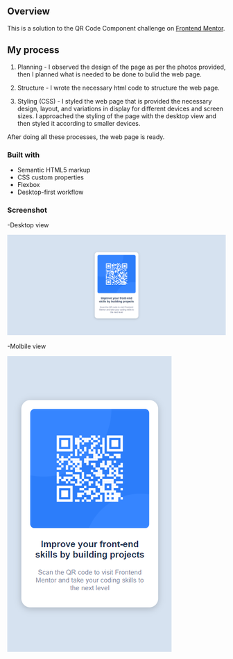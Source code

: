 ## Overview

This is a solution to the QR Code Component challenge on [Frontend Mentor](https://www.frontendmentor.io/challenges/qr-code-component-iux_sIO_H). 

## My process

1. Planning -
I observed the design of the page as per the photos provided, then I planned what is needed to be done to bulid the web page.

2. Structure -
I wrote the necessary html code to structure the web page.

3. Styling (CSS) - 
I styled the web page that is provided the necessary design, layout, and variations in display for different devices and screen sizes. I approached the styling of the page with the desktop view and then styled it according to smaller devices. 

After doing all these processes, the web page is ready.

### Built with

- Semantic HTML5 markup
- CSS custom properties
- Flexbox
- Desktop-first workflow

### Screenshot

-Desktop view

![](Screenshot/Desktop-view.png)

-Molbile view

![](Screenshot/Mobile-view.png)
